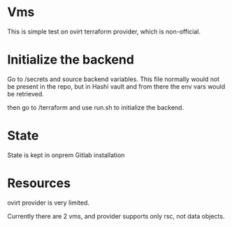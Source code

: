 # Vms

This is simple test on ovirt terraform provider, which is non-official.

# Initialize the backend

Go to /secrets and source backend variables.
This file normally would not be present in the repo, but in Hashi vault and from there the env vars would be retrieved.

then go to /terraform and use run.sh to initialize the backend.


# State

State is kept in onprem Gitlab installation

# Resources

ovirt provider is very limited.

Currently there are 2 vms, and provider supports only rsc, not data objects.
